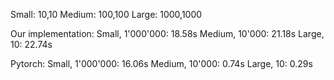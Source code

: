 Small: 10,10
Medium: 100,100
Large: 1000,1000

Our implementation:
Small, 1'000'000: 18.58s
Medium, 10'000: 21.18s
Large, 10: 22.74s

Pytorch:
Small, 1'000'000: 16.06s 
Medium, 10'000: 0.74s
Large, 10: 0.29s
